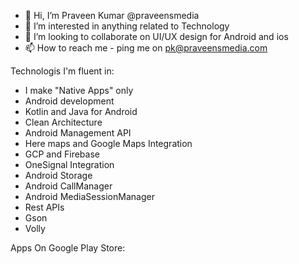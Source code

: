 - 👋 Hi, I’m Praveen Kumar @praveensmedia
- 💞️ I’m interested in anything related to Technology
- 👀 I’m looking to collaborate on UI/UX design for Android and ios
- 📫 How to reach me - ping me on pk@praveensmedia.com

Technologis I'm fluent in:
- I make "Native Apps" only
- Android development
- Kotlin and Java for Android
- Clean Architecture
- Android Management API
- Here maps and Google Maps Integration
- GCP and Firebase
- OneSignal Integration
- Android Storage
- Android CallManager
- Android MediaSessionManager
- Rest APIs
- Gson
- Volly

Apps On Google Play Store:

<!---
praveensmedia/praveensmedia is a ✨ special ✨ repository because its `README.md` (this file) appears on your GitHub profile.
You can click the Preview link to take a look at your changes.
--->
